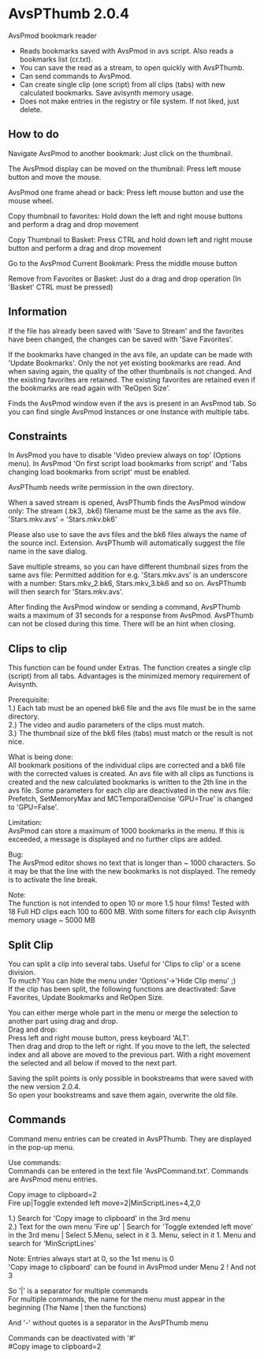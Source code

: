 # AvsPThumb 2.0.4
AvsPmod bookmark reader

- Reads bookmarks saved with AvsPmod in avs script. Also reads a bookmarks list (cr.txt).  
- You can save the read as a stream, to open quickly with AvsPThumb.  
- Can send commands to AvsPmod.  
- Can create single clip (one script) from all clips (tabs) with new calculated bookmarks. Save avisynth memory usage.  
- Does not make entries in the registry or file system. If not liked, just delete.  

How to do
---------------
Navigate AvsPmod to another bookmark: Just click on the thumbnail.  

The AvsPmod display can be moved on the thumbnail: Press left mouse button and move the mouse.  

AvsPmod one frame ahead or back: Press left mouse button and use the mouse wheel.  

Copy thumbnail to favorites: Hold down the left and right mouse buttons and perform a drag and drop movement  

Copy Thumbnail to Basket: Press CTRL and hold down left and right mouse button and perform a drag and drop movement  

Go to the AvsPmod Current Bookmark: Press the middle mouse button  

Remove from Favorites or Basket: Just do a drag and drop operation (In 'Basket' CTRL must be pressed)  

Information
----------------
If the file has already been saved with 'Save to Stream' and the favorites have been changed, the changes can be saved with 'Save Favorites'.  

If the bookmarks have changed in the avs file, an update can be made with 'Update Bookmarks'. Only the not yet existing bookmarks are read.
And when saving again, the quality of the other thumbnails is not changed. And the existing favorites are retained. 
The existing favorites are retained even if the bookmarks are read again with 'ReOpen Size'. 

Finds the AvsPmod window even if the avs is present in an AvsPmod tab. So you can find single AvsPmod Instances or one Instance with multiple tabs.  

Constraints
----------------
In AvsPmod you have to disable 'Video preview always on top' (Options menu).
In AvsPmod 'On first script load bookmarks from script' and 'Tabs changing load bookmarks from script' must be enabled.  

AvsPThumb needs write permission in the own directory.  

When a saved stream is opened, AvsPThumb finds the AvsPmod window only:
The stream (.bk3, .bk6) filename must be the same as the avs file. 'Stars.mkv.avs' = 'Stars.mkv.bk6'

Please also use to save the avs files and the bk6 files always the name of the source incl. Extension.
AvsPThumb will automatically suggest the file name in the save dialog.

Save multiple streams, so you can have different thumbnail sizes from the same avs file:
Permitted addition for e.g. 'Stars.mkv.avs' is an underscore with a number: Stars.mkv_2.bk6, Stars.mkv_3.bk6 and so on.
AvsPThumb will then search for 'Stars.mkv.avs'.  

After finding the AvsPmod window or sending a command, AvsPThumb waits a maximum of 31 seconds for a response from AvsPmod. AvsPThumb can not be closed during this time. There will be an hint when closing.  

Clips to clip
---------------
This function can be found under Extras. The function creates a single clip (script) from all tabs.
Advantages is the minimized memory requirement of Avisynth. 

Prerequisite:  
1.) Each tab must be an opened bk6 file and the avs file must be in the same directory.  
2.) The video and audio parameters of the clips must match.  
3.) The thumbnail size of the bk6 files (tabs) must match or the result is not nice.  

What is being done:  
All bookmark positions of the individual clips are corrected and a bk6 file with the corrected values is created.
An avs file with all clips as functions is created and the new calculated bookmarks is written to the 2th line in the avs file.
Some parameters for each clip are deactivated in the new avs file:
Prefetch, SetMemoryMax and MCTemporalDenoise 'GPU=True' is changed to 'GPU=False'.

Limitation:  
AvsPmod can store a maximum of 1000 bookmarks in the menu. 
If this is exceeded, a message is displayed and no further clips are added. 

Bug:  
The AvsPmod editor shows no text that is longer than ~ 1000 characters. 
So it may be that the line with the new bookmarks is not displayed. The remedy is to activate the line break.  
 
Note:  
The function is not intended to open 10 or more 1.5 hour films!
Tested with 18 Full HD clips each 100 to 600 MB. With some filters for each clip Avisynth memory usage ~ 5000 MB  

Split Clip
-------------
You can split a clip into several tabs. Useful for 'Clips to clip' or a scene division.  
To much? You can hide the menu under 'Options'->'Hide Clip menu' ;)  
If the clip has been split, the following functions are deactivated: 
Save Favorites, Update Bookmarks and ReOpen Size.  

You can either merge whole part in the menu or merge the selection to another part using drag and drop.  
Drag and drop:  
Press left and right mouse button, press keyboard 'ALT'.  
Then drag and drop to the left or right. If you move to the left, the selected index and all above are moved to the previous part.
With a right movement the selected and all below if moved to the next part.  

Saving the split points is only possible in bookstreams that were saved with the new version 2.0.4.  
So open your bookstreams and save them again, overwrite the old file.  

Commands
-------------
Command menu entries can be created in AvsPThumb. They are displayed in the pop-up menu.  

Use commands:  
Commands can be entered in the text file 'AvsPCommand.txt'. Commands are AvsPmod menu entries.  

Copy image to clipboard=2  
Fire up|Toggle extended left move=2|MinScriptLines=4,2,0  

1.) Search for 'Copy image to clipboard' in the 3rd menu  
2.) Text for the own menu 'Fire up' | Search for 'Toggle extended left move' in the 3rd menu | Select 5.Menu, select in it 3. Menu, select in it 1. Menu and search for 'MinScriptLines'  

Note: Entries always start at 0, so the 1st menu is 0  
'Copy image to clipboard' can be found in AvsPmod under Menu 2 ! And not 3  

So '|' is a separator for multiple commands  
For multiple commands, the name for the menu must appear in the beginning (The Name | then the functions)  

And '-' without quotes is a separator in the AvsPThumb menu  

Commands can be deactivated with '#'  
#Copy image to clipboard=2 



